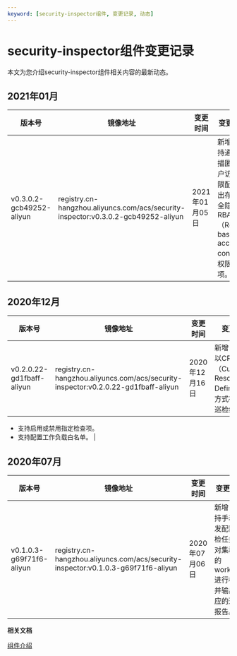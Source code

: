```yaml
---
keyword: [security-inspector组件, 变更记录, 动态]
---
```


# security-inspector组件变更记录

本文为您介绍security-inspector组件相关内容的最新动态。

## 2021年01月

|版本号|镜像地址|变更时间|变更内容|
|---|----|----|----|
|v0.3.0.2-gcb49252-aliyun|registry.cn-hangzhou.aliyuncs.com/acs/security-inspector:v0.3.0.2-gcb49252-aliyun|2021年01月05日|新增：支持通过扫描匿名用户访问权限配置找出存在安全隐患的RBAC（Role-based access control）权限配置项。|

## 2020年12月

|版本号|镜像地址|变更时间|变更内容|
|---|----|----|----|
|v0.2.0.22-gd1fbaff-aliyun|registry.cn-hangzhou.aliyuncs.com/acs/security-inspector:v0.2.0.22-gd1fbaff-aliyun|2020年12月16日|新增：-   支持以CRD（Custom Resource Definitions）方式存储最新巡检结果。
-   支持启用或禁用指定检查项。
-   支持配置工作负载白名单。 |

## 2020年07月

|版本号|镜像地址|变更时间|变更内容|
|---|----|----|----|
|v0.1.0.3-g69f71f6-aliyun|registry.cn-hangzhou.aliyuncs.com/acs/security-inspector:v0.1.0.3-g69f71f6-aliyun|2020年07月06日|新增：支持手动触发配置巡检任务，对集群中的workload进行检查并输出相应的巡检报告。|

**相关文档**  


[组件介绍](/intl.zh-CN/新功能发布记录/组件介绍与变更记录/security-inspector/组件介绍.md)

